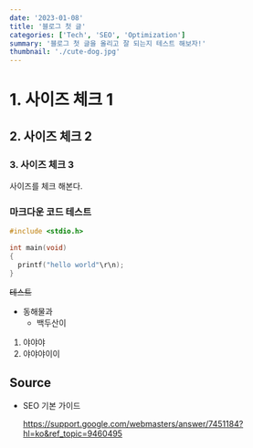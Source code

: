 ```yaml
---
date: '2023-01-08'
title: '블로그 첫 글'
categories: ['Tech', 'SEO', 'Optimization']
summary: '블로그 첫 글을 올리고 잘 되는지 테스트 해보자!'
thumbnail: './cute-dog.jpg'
---
```


# 1. 사이즈 체크 1

## 2. 사이즈 체크 2

### 3. 사이즈 체크 3

사이즈를 체크 해본다.

### 마크다운 코드 테스트

```c
#include <stdio.h>

int main(void)
{
  printf("hello world"\r\n);
}
```

~~테스트~~

- 동해물과
  - 백두산이

1. 야야야
2. 야야야이이

## Source

- SEO 기본 가이드

  [<https://support.google.com/webmasters/answer/7451184?hl=ko&ref_topic=9460495>](https://support.google.com/webmasters/answer/7451184?hl=ko&ref_topic=9460495)
